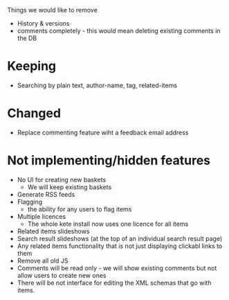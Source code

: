 
Things we would like to remove

* History & versions
* comments completely - this would mean deleting existing comments in the DB

# Keeping

* Searching by plain text, author-name, tag, related-items

# Changed

* Replace commenting feature wiht a feedback email address

# Not implementing/hidden features

* No UI for creating new baskets
    * We will keep existing baskets
* Generate RSS feeds
* Flagging
    * the ability for any users to flag items
* Multiple licences
    * The whole kete install now uses one licence for all items
* Related items slideshows
* Search result slideshows (at the top of an individual search result page)
* Any related items functionality that is not just displaying clickabl links to
  them
* Remove all old JS
* Comments will be read only - we will show existing comments but not allow
  users to create new ones
* There will be not interface for editing the XML schemas that go with items.
